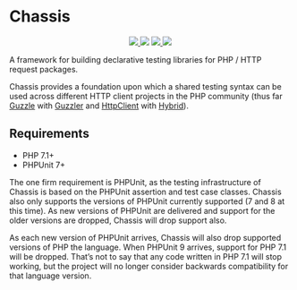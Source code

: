 # Chassis

<p align="center">
    <a href="https://travis-ci.org/blastcloud/chassis">
        <img src="https://travis-ci.org/blastcloud/chassis.svg?branch=master">
    </a>
    <img src="https://poser.pugx.org/blastcloud/chassis/v/stable" />
    <a href="https://codeclimate.com/github/blastcloud/chassis/maintainability">
        <img src="https://api.codeclimate.com/v1/badges/3f5e4fa71bd03ce8424f/maintainability" />
    </a>
    <a href="https://github.com/blastcloud/chassis/blob/master/LICENSE.md">
        <img src="https://poser.pugx.org/blastcloud/chassis/license" />
    </a>
</p>

A framework for building declarative testing libraries for PHP / HTTP request packages.

Chassis provides a foundation upon which a shared testing syntax can be used across different HTTP client projects in the PHP community (thus far [Guzzle](http://docs.guzzlephp.org/en/stable/) with [Guzzler](https://guzzler.dev) and [HttpClient](https://symfony.com/components/HttpClient) with [Hybrid](https://hybrid.guzzler.dev)).

## Requirements

- PHP 7.1+
- PHPUnit 7+

The one firm requirement is PHPUnit, as the testing infrastructure of Chassis is based on the PHPUnit assertion and test case classes. Chassis also only supports the versions of PHPUnit currently supported (7 and 8 at this time). As new versions of PHPUnit are delivered and support for the older versions are dropped, Chassis will drop support also.

As each new version of PHPUnit arrives, Chassis will also drop supported versions of PHP the language. When PHPUnit 9 arrives, support for PHP 7.1 will be dropped. That’s not to say that any code written in PHP 7.1 will stop working, but the project will no longer consider backwards compatibility for that language version.
